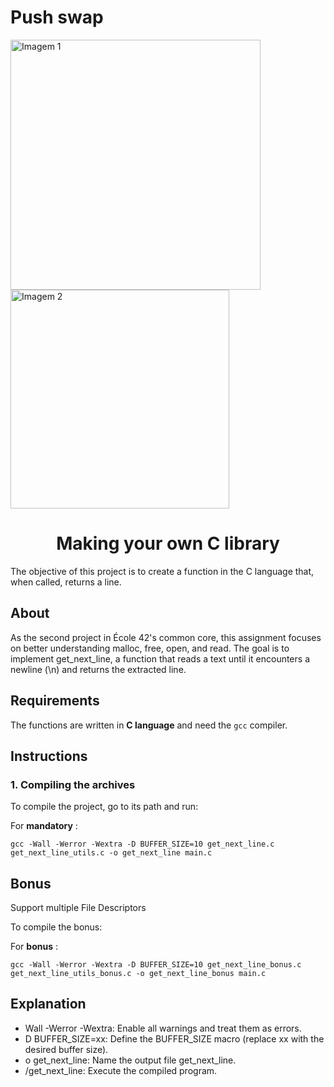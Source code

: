 # Push swap

<!DOCTYPE html>
<html lang="en">
<head>
    <meta charset="UTF-8">
    <meta name="viewport" content="width=device-width, initial-scale=1.0">
</head>
<body>
    <div class="header-container">
        <img src="https://raw.githubusercontent.com/ayogun/42-project-badges/main/covers/cover-get_next_line-bonus.png" width="400" alt="Imagem 1"/>
        <img src="https://media2.giphy.com/media/v1.Y2lkPTc5MGI3NjExcXpnOHI0eWFvcGhmbGZ1NjE2cDgxZjFlbmpqcjJjY2M4OGljYXg2aiZlcD12MV9pbnRlcm5hbF9naWZfYnlfaWQmY3Q9Zw/26ybvVFP7Fnp7F1Mk/giphy.webp" width="350" alt="Imagem 2"/>
    </div>
</body>
</html>


<h1 align="center">Making your own C library</h1>

The objective of this project is to create a function in the C language that, when called, returns a line.

## About
As the second project in École 42's common core, this assignment focuses on better understanding malloc, free, open, and read. The goal is to implement get_next_line, a function that reads a text until it encounters a newline (\n) and returns the extracted line.

## Requirements
The functions are written in __C language__ and need the `gcc` compiler.

## Instructions

### 1. Compiling the archives

To compile the project, go to its path and run:

For __mandatory__ :
```
gcc -Wall -Werror -Wextra -D BUFFER_SIZE=10 get_next_line.c get_next_line_utils.c -o get_next_line main.c
```

## Bonus

Support multiple File Descriptors

To compile the bonus:

For __bonus__ :
```
gcc -Wall -Werror -Wextra -D BUFFER_SIZE=10 get_next_line_bonus.c get_next_line_utils_bonus.c -o get_next_line_bonus main.c
```

## Explanation

- Wall -Werror -Wextra: Enable all warnings and treat them as errors.
- D BUFFER_SIZE=xx: Define the BUFFER_SIZE macro (replace xx with the desired buffer size).
- o get_next_line: Name the output file get_next_line.
- /get_next_line: Execute the compiled program.
